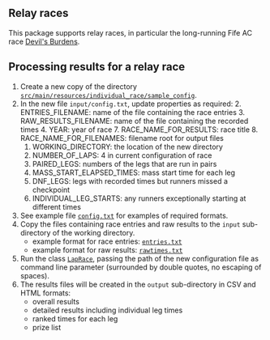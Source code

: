 ## Relay races ##

This package supports relay races, in particular the long-running Fife AC race
[Devil's Burdens](https://www.fifeac.org/events/fife-ac-events/devils-burdens.html).

## Processing results for a relay race ##

1. Create a new copy of the directory [```src/main/resources/individual_race/sample_config```](https://github.com/grahamkirby/race-timing/tree/main/src/main/resources/individual_race/sample_config).
2. In the new file ```input/config.txt```, update properties as required:
   2. ENTRIES_FILENAME: name of the file containing the race entries
   3. RAW_RESULTS_FILENAME: name of the file containing the recorded times
   4. YEAR: year of race
   7. RACE_NAME_FOR_RESULTS: race title
   8. RACE_NAME_FOR_FILENAMES: filename root for output files
   1. WORKING_DIRECTORY: the location of the new directory
   5. NUMBER_OF_LAPS: 4 in current configuration of race
   6. PAIRED_LEGS: numbers of the legs that are run in pairs
   9. MASS_START_ELAPSED_TIMES: mass start time for each leg
   10. DNF_LEGS: legs with recorded times but runners missed a checkpoint
   11. INDIVIDUAL_LEG_STARTS: any runners exceptionally starting at different times
3. See example file [```config.txt```](src/main/resources/relay_race/devils_burdens/sample_config/input/config.txt)
for examples of required formats.
4. Copy the files containing race entries and raw results to the ```input``` sub-directory of the
working directory.
    * example format for race entries: [```entries.txt```](src/main/resources/relay_race/devils_burdens/sample_config/input/entries.txt)
    * example format for raw results: [```rawtimes.txt```](src/main/resources/relay_race/devils_burdens/sample_config/input/rawtimes.txt)
4. Run the class [```LapRace```](src/main/java/relay_race/LapRace.java),
passing the path of the new configuration file as command line parameter (surrounded by double
quotes, no escaping of spaces).
5. The results files will be created in the ```output``` sub-directory in CSV and HTML
formats:
    * overall results
    * detailed results including individual leg times
    * ranked times for each leg
    * prize list